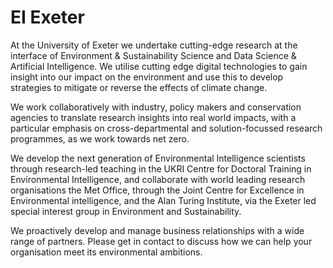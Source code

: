 # EI Exeter

At the University of Exeter we undertake cutting-edge research at the interface of Environment & Sustainability Science and Data Science & Artificial Intelligence. We utilise cutting edge digital technologies to gain insight into our impact on the environment and use this to develop strategies to mitigate or reverse the effects of climate change.

We work collaboratively with industry, policy makers and conservation agencies to translate research insights into real world impacts, with a particular emphasis on cross-departmental and solution-focussed research programmes, as we work towards net zero.

We develop the next generation of Environmental Intelligence scientists through research-led teaching in the UKRI Centre for Doctoral Training in Environmental Intelligence, and collaborate with world leading research organisations the Met Office, through the Joint Centre for Excellence in Environmental intelligence, and the Alan Turing Institute, via the Exeter led special interest group in Environment and Sustainability.

We proactively develop and manage business relationships with a wide range of partners. Please get in contact to discuss how we can help your organisation meet its environmental ambitions.
